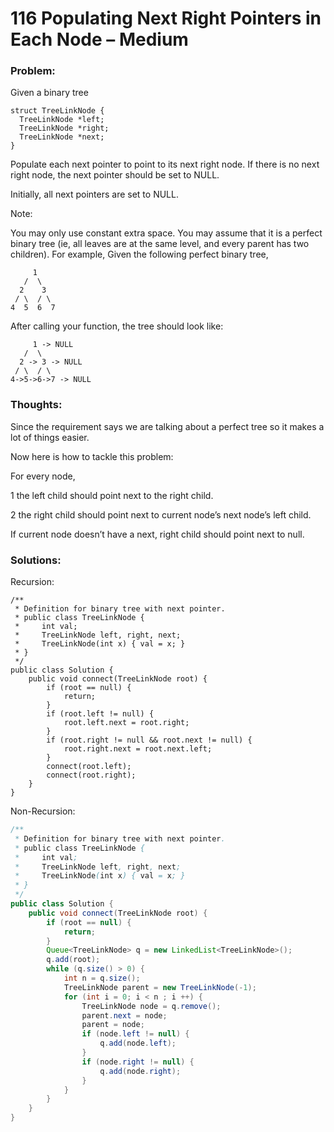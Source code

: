 # 116 Populating Next Right Pointers in Each Node – Medium


### Problem:



Given a binary tree

    struct TreeLinkNode {
      TreeLinkNode *left;
      TreeLinkNode *right;
      TreeLinkNode *next;
    }
Populate each next pointer to point to its next right node. If there is no next right node, the next pointer should be set to NULL.

Initially, all next pointers are set to NULL.

Note:

You may only use constant extra space.
You may assume that it is a perfect binary tree (ie, all leaves are at the same level, and every parent has two children).
For example,
Given the following perfect binary tree,

         1
       /  \
      2    3
     / \  / \
    4  5  6  7
After calling your function, the tree should look like:

         1 -> NULL
       /  \
      2 -> 3 -> NULL
     / \  / \
    4->5->6->7 -> NULL

### Thoughts:



Since the requirement says we are talking about a perfect tree so it makes a lot of things easier.

Now here is how to tackle this problem:

For every node,

1 the left child should point next to the right child.

2 the right child should point next to current node’s next node’s left child.

If current node doesn’t have a next, right child should point next to null.


### Solutions:

Recursion:

```
/**
 * Definition for binary tree with next pointer.
 * public class TreeLinkNode {
 *     int val;
 *     TreeLinkNode left, right, next;
 *     TreeLinkNode(int x) { val = x; }
 * }
 */
public class Solution {
    public void connect(TreeLinkNode root) {
        if (root == null) {
            return;
        }
        if (root.left != null) {
            root.left.next = root.right;
        }
        if (root.right != null && root.next != null) {
            root.right.next = root.next.left;           
        }
        connect(root.left);
        connect(root.right);
    }
}
```
Non-Recursion:

```java
/**
 * Definition for binary tree with next pointer.
 * public class TreeLinkNode {
 *     int val;
 *     TreeLinkNode left, right, next;
 *     TreeLinkNode(int x) { val = x; }
 * }
 */
public class Solution {
    public void connect(TreeLinkNode root) {
        if (root == null) {
            return;
        }
        Queue<TreeLinkNode> q = new LinkedList<TreeLinkNode>();
        q.add(root);
        while (q.size() > 0) {
            int n = q.size();
            TreeLinkNode parent = new TreeLinkNode(-1);
            for (int i = 0; i < n ; i ++) {
                TreeLinkNode node = q.remove();
                parent.next = node;
                parent = node;
                if (node.left != null) {
                    q.add(node.left);
                }
                if (node.right != null) {
                    q.add(node.right);
                }
            }
        }
    }
}
```